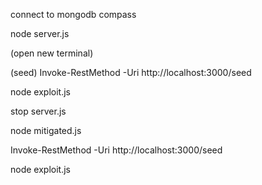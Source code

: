 connect to mongodb compass

node server.js

(open new terminal)

(seed)
Invoke-RestMethod -Uri http://localhost:3000/seed

node exploit.js

stop server.js

node mitigated.js

Invoke-RestMethod -Uri http://localhost:3000/seed

node exploit.js
